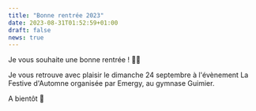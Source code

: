 ```yaml
---
title: "Bonne rentrée 2023"
date: 2023-08-31T01:52:59+01:00
draft: false
news: true
---
```


Je vous souhaite une bonne rentrée ! 🌸🌸 

Je vous retrouve avec plaisir le dimanche 24 septembre à l'évènement La Festive d'Automne organisée par Emergy, au gymnase Guimier.

A bientôt 🤗
